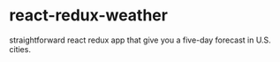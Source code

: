 # react-redux-weather

straightforward react redux app that give you a five-day forecast in U.S. cities.
